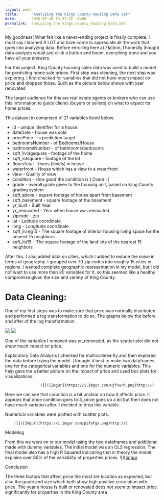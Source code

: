 ```yaml
---
layout: post
title:      "Analyzing the Kings County Housing Data Set"
date:       2020-07-26 13:37:32 -0400
permalink:  analyzing_the_kings_county_housing_data_set
---
```



My goodness! What felt like a never-ending project is finally complete. I must say I learned  A LOT and have come to appreciate all the work that goes into analyzing data. Before enrolling here at Flatiron, I honestly thought data analysts would just click a button and boom, everything done and you have all your answers.

For this project, King County housing sales data was used to build a model for predicting home sale prices. First step was cleaning, the next step was exploring. I first checked for variables that did not have much impact on price and dropped those. Such as the picture below shows with year renovated

The target audience for this are real estate agents or brokers who can use this information to guide clients (buyers or sellers) on what to expect for home prices. 

This dataset in comprised of 21 variables listed below:

* id - unique identifier for a house
* dateDate - house was sold
* pricePrice - is prediction target
* bedroomsNumber - of Bedrooms/House
* bathroomsNumber - of bathrooms/bedrooms
* sqft_livingsquare - footage of the home
* sqft_lotsquare - footage of the lot
* floorsTotal - floors (levels) in house
* waterfront - House which has a view to a waterfront
* view - Quality of view
* condition - How good the condition is ( Overall )
* grade - overall grade given to the housing unit, based on King County grading system
* sqft_above - square footage of house apart from basement
* sqft_basement - square footage of the basement
* yr_built - Built Year
* yr_renovated - Year when house was renovated
* zipcode - zip
* lat - Latitude coordinate
* long - Longitude coordinate
* sqft_living15 - The square footage of interior housing living space for the nearest 15 neighbors
* sqft_lot15 - The square footage of the land lots of the nearest 15 neighbors

After this, I also added data on cities, which I added to reduce the noise in terms of geography. I grouped over 70 zip codes into roughly 15 cities or regions. I wanted complete geographic representation in my model, but I did not want to use more than 20 variables for it, so this seemed like a healthy compromise given the size and variety of King County.
 
# Data Cleaning:
One of my first steps was to make sure that price was normally distributed and performed a log transformation to do so.  The graphs below the before and after of the log transformation.

![]([Imgur](https://i.imgur.com/7vK3HIU.png?1)http://)      ![]([Imgur](https://i.imgur.com/glKDJFy.png)http://)


One of the variables I removed was yr_renovated, as the scatter plot did not show much impact on price. 
                                                          
Exploratory Data Analysis
I checked for multicollinearity and then explored the data before trying the model. I thought it best to make two dataframes, one for the categorical variables and one for the numeric variables. This help gave me a better picture on the impact of price and used box plots for visualizations. 

                    ![]([Imgur](https://i.imgur.com/Hjfvwrh.png)http://)

Here we can see that condition is a bit unclear on how it affects price. It appears that once condition goes to 3, price goes up a bit but then does not have much variation after.  I decided to drop this variable. 

Numerical variables were plotted with scatter plots. 
    
		![]([Imgur](https://i.imgur.com/pEfafgx.png)http://)
						                                   
                     
Modeling

From this we went on to our model using the two dataframes and additional made with dummy variables. The initial model was an OLS regression. The final model also has a high R Squared indicating that in theory the model explains over 85% of the variability of properties prices.
				![]([Imgur](https://i.imgur.com/3h62Hrz.png)

Conclusion

The three factors that affect price the most are location as expected, but also the grade and size which both show high positive correlation with price. The year a house is built or renovated does not seem to impact price significantly for properties in the King County area

 


